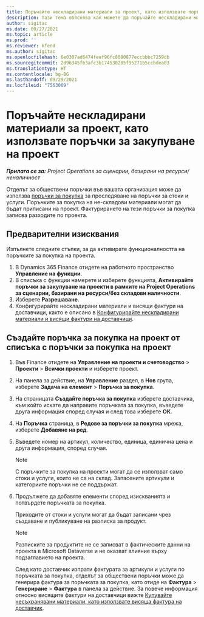 ```yaml
---
title: Поръчайте нескладирани материали за проект, като използвате поръчки за закупуване на проект
description: Тази тема обяснява как можете да поръчайте нескладирани материали за проект, като използвате поръчки за закупуване на проект.
author: sigitac
ms.date: 09/27/2021
ms.topic: article
ms.prod: ''
ms.reviewer: kfend
ms.author: sigitac
ms.openlocfilehash: 6e0307ad6474feef96fc8080877eccbbbc7259db
ms.sourcegitcommit: 2d96345fb3afc3b174530285f95271b5ccbdea03
ms.translationtype: HT
ms.contentlocale: bg-BG
ms.lasthandoff: 09/29/2021
ms.locfileid: "7563009"
---
```

# <a name="order-non-stocked-materials-for-a-project-using-project-purchase-orders"></a>Поръчайте нескладирани материали за проект, като използвате поръчки за закупуване на проект

_**Прилага се за:** Project Operations за сценарии, базирани на ресурси/неналичност_

Отделът за обществени поръчки във вашата организация може да използва [поръчки за покупка](/dynamics365/supply-chain/procurement/purchase-order-overview) за проследяване на поръчки за стоки и услуги. Поръчките за покупка на не-складови материали могат да бъдат приписани на проект. Фактурирането на тези поръчки за покупка записва разходите по проекта.

## <a name="prerequisites"></a>Предварителни изисквания
Изпълнете следните стъпки, за да активирате функционалността на поръчките за покупка на проекта.

1. В Dynamics 365 Finance отидете на работното пространство **Управление на функции**.
2. В списъка с функции намерете и изберете функцията, **Активирайте поръчки за закупуване на проекти в рамките на Project Operations за сценарии, базирани на ресурси/без складови наличности**.
3. Изберете **Разрешаване**.
4. Конфигурирайте нескладирани материали и висящи фактури на доставчици, както е описано в [Конфигурирайте нескладирани материали и висящи фактури на доставчици](configure-materials-nonstocked.md).

## <a name="create-a-project-purchase-order-from-the-project-purchase-order-list"></a>Създайте поръчка за покупка на проект от списъка с поръчки за покупка на проект

1. Във Finance отидете на **Управление на проекти и счетоводство** > **Проекти** > **Всички проекти** и изберете проект.
2. На панела за действие, на **Управление** раздел, в **Нов** група, изберете **Задача на елемент** > **Поръчка за покупка**.
3. На страницата **Създайте поръчка за покупка** изберете доставчика, към който искате да направите поръчката за покупка, въведете друга информация според случая и след това изберете **ОК**.
4. На **Поръчка** страница, в **Редове за поръчки за покупка** мрежа, изберете **Добавяне на ред**.
5. Въведете номер на артикул, количество, единица, единична цена и друга информация, според случая.

    > [!NOTE]
    > С поръчките за покупка на проекти могат да се използват само стоки и услуги, които не са на склад. Запасените артикули и категориите поръчки не се поддържат.

6. Продължете да добавяте елементи според изискванията и потвърдете поръчката за покупка.

    Приходите от стоки и услуги могат да бъдат записани чрез създаване и публикуване на разписка за продукт.

    > [!NOTE]
    > Разписките за продуктите не се записват в фактическите данни на проекта в Microsoft Dataverse и не оказват влияние върху подзаглавието на проекта.

    След като доставчик изпрати фактурата за артикули и услуги по поръчката за покупка, отделът за обществени поръчки може да генерира фактура за поръчката за покупка, като отиде на **Фактура** > **Генериране** > **Фактура** в панела за действие. За повече информация относно висящите фактури на доставчици вижте [Купувайте несъхранявани материали, като използвате висяща фактура на доставчик](pending-vendor-invoices.md).
